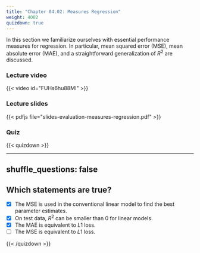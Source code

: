 ```yaml
---
title: "Chapter 04.02: Measures Regression"
weight: 4002
quizdown: true
---
```

In this section we familiarize ourselves with essential performance measures for regression. In particular, mean squared error (MSE), mean absolute error (MAE), and a straightforward generalization of $R^2$ are discussed.

<!--more-->

### Lecture video

{{< video id="FUHs6hu88MI" >}}

### Lecture slides

{{< pdfjs file="slides-evaluation-measures-regression.pdf" >}}

### Quiz

{{< quizdown >}}

---
shuffle_questions: false
---

## Which statements are true? 

- [x] The MSE is used in the conventional linear model to find the best parameter estimates.
- [x] On test data, $R^2$ can be smaller than 0 for linear models.
- [x] The MAE is equivalent to $L1$ loss.
- [ ] The MSE is equivalent to $L1$ loss.

{{< /quizdown >}}